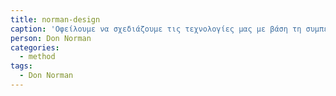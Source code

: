```yaml
---
title: norman-design
caption: 'Οφείλουμε να σχεδιάζουμε τις τεχνολογίες μας με βάση τη συμπεριφορά των ανθρώπων και όχι με τον τρόπο με τον οποίον εμείς θα θέλαμε να συμπεριφέρονται.'
person: Don Norman
categories:
  - method
tags:
  - Don Norman
---
```

